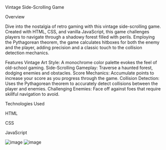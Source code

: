 Vintage Side-Scrolling Game

Overview

Dive into the nostalgia of retro gaming with this vintage side-scrolling game. Created with HTML, CSS, and vanilla JavaScript, this game challenges players to navigate through a shadowy forest filled with perils. Employing the Pythagorean theorem, the game calculates hitboxes for both the enemy and the player, adding precision and a classic touch to the collision detection mechanics.

Features
Vintage Art Style: A monochrome color palette evokes the feel of old-school gaming.
Side-Scrolling Gameplay: Traverse a haunted forest, dodging enemies and obstacles.
Score Mechanics: Accumulate points to increase your score as you progress through the game.
Collision Detection: Uses the Pythagorean theorem to accurately detect collisions between the player and enemies.
Challenging Enemies: Face off against foes that require skillful navigation to avoid.

Technologies Used

HTML

CSS

JavaScript

![image](https://github.com/Sereth1/VintageGame/assets/129552184/71732096-38a4-4b45-aa07-90720d9e1c7d)
![image](https://github.com/Sereth1/VintageGame/assets/129552184/db31c424-072f-40cd-9ba1-6e95b486d164)
